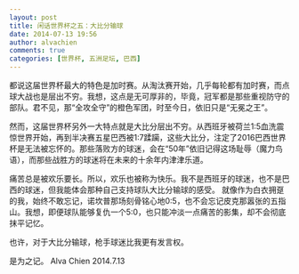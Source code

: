 ```yaml
---
layout: post
title: 闲话世界杯之五：大比分输球
date: 2014-07-13 19:56
author: alvachien
comments: true
categories: [世界杯, 五洲足坛, 巴西]
---
```

都说这届世界杯最大的特色是加时赛。从淘汰赛开始，几乎每轮都有加时赛，而点球大战也是层出不穷。我想，这点是无可厚非的，毕竟，冠军都是那些重视防守的部队。君不见，那“全攻全守”的橙色军团，时至今日，依旧只是“无冕之王”。

然而，这届世界杯另外一大特点就是大比分层出不穷。从西班牙被荷兰1:5血洗震惊世界开始，再到半决赛五星巴西被1:7蹂躏，这些大比分，注定了2016巴西世界杯是无法被忘怀的。那些落败方的球迷，会在“50年”依旧记得这场耻辱（魔力鸟语），而那些战胜方的球迷将在未来的十余年内津津乐道。

痛苦总是被欢乐要长。所以，欢乐也被称为快乐。我不是西班牙的球迷，也不是巴西的球迷，但我能体会那种自己支持球队大比分输球的感受。 就像作为白衣拥趸的我，始终不敢忘记，诺坎普那场刻骨铭心地0:5，也不会忘记皮克那嚣张的五指山。我想，即便球队能够复仇一个5:0，也只能冲淡一点痛苦的影集，却不会彻底抹平记忆。

也许，对于大比分输球，枪手球迷比我更有发言权。

是为之记。
Alva Chien
2014.7.13
